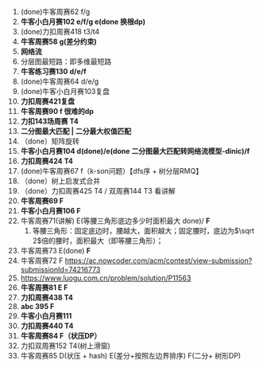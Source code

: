 1. (done)牛客周赛62 f/g 
2. **牛客小白月赛102 e/f/g  e(done 换根dp)**
3. (done)力扣周赛418 t3/t4
4. **牛客周赛58 g(差分约束)**
5. **网络流**
6. 分层图最短路：即多维最短路
7. **牛客练习赛130 d/e/f**
8. (done)牛客周赛64 d/e/g 
9. (done)牛客小白月赛103复盘
10. **力扣周赛421复盘**
11. **牛客周赛90  f 很难的dp**
12. **力扣143场周赛 T4**
13. **二分图最大匹配 | 二分最大权值匹配**
14. （done）矩阵旋转
15. **牛客小白月赛104 d(done)/e(done 二分图最大匹配转网络流模型-dinic)/f**
16. **力扣周赛424 T4**
17. (done)牛客周赛67 f（k-son问题）【dfs序 + 树分层RMQ】
18. （done）树上启发式合并
19. （done）力扣周赛425 T4 / 双周赛144 T3 看讲解
20. **牛客周赛69 F**
21. **牛客小白月赛106 F**
22. 牛客周赛71(讲解) E(等腰三角形底边多少时面积最大 done)/ **F** 
    1. 等腰三角形：固定底边时，腰越大，面积越大；固定腰时，底边为$\sqrt 2$倍的腰时，面积最大（即等腰三角形）；
23. 牛客周赛73 E(done)  **F**
24. 牛客周赛72 F https://ac.nowcoder.com/acm/contest/view-submission?submissionId=74216773
25. https://www.luogu.com.cn/problem/solution/P11563
26. **牛客周赛81 E F**
27. **力扣周赛438 T4**
28. **abc 395 F**
29. **牛客小白月赛111**
30. **力扣周赛440 T4**
31. **牛客周赛84 F（状压DP）**
32. 力扣双周赛152 T4(树上滑窗)
33. 牛客周赛85 D(状压 + hash) E(差分+按照左边界排序) F(二分+ 树形DP)
